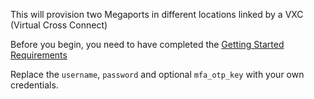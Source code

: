 This will provision two Megaports in different locations linked by a VXC (Virtual Cross Connect) 

Before you begin, you need to have completed the [Getting Started Requirements](https://registry.terraform.io/providers/megaport/megaport/latest/docs/guides/gettingstarted)

Replace the `username`, `password` and optional `mfa_otp_key` with your own credentials.
